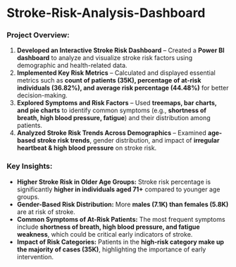 # Stroke-Risk-Analysis-Dashboard

### **Project Overview:**  
1. **Developed an Interactive Stroke Risk Dashboard** – Created a **Power BI dashboard** to analyze and visualize stroke risk factors using demographic and health-related data.  
2. **Implemented Key Risk Metrics** – Calculated and displayed essential metrics such as **count of patients (35K), percentage of at-risk individuals (36.82%), and average risk percentage (44.48%)** for better decision-making.  
3. **Explored Symptoms and Risk Factors** – Used **treemaps, bar charts, and pie charts** to identify common symptoms (e.g., **shortness of breath, high blood pressure, fatigue**) and their distribution among patients.  
4. **Analyzed Stroke Risk Trends Across Demographics** – Examined **age-based stroke risk trends**, gender distribution, and impact of **irregular heartbeat & high blood pressure** on stroke risk.  

### **Key Insights:**  
- **Higher Stroke Risk in Older Age Groups:** Stroke risk percentage is significantly **higher in individuals aged 71+** compared to younger age groups.  
- **Gender-Based Risk Distribution:** More **males (7.1K) than females (5.8K)** are at risk of stroke.  
- **Common Symptoms of At-Risk Patients:** The most frequent symptoms include **shortness of breath, high blood pressure, and fatigue weakness**, which could be critical early indicators of stroke.  
- **Impact of Risk Categories:** Patients in the **high-risk category make up the majority of cases (35K)**, highlighting the importance of early intervention.
